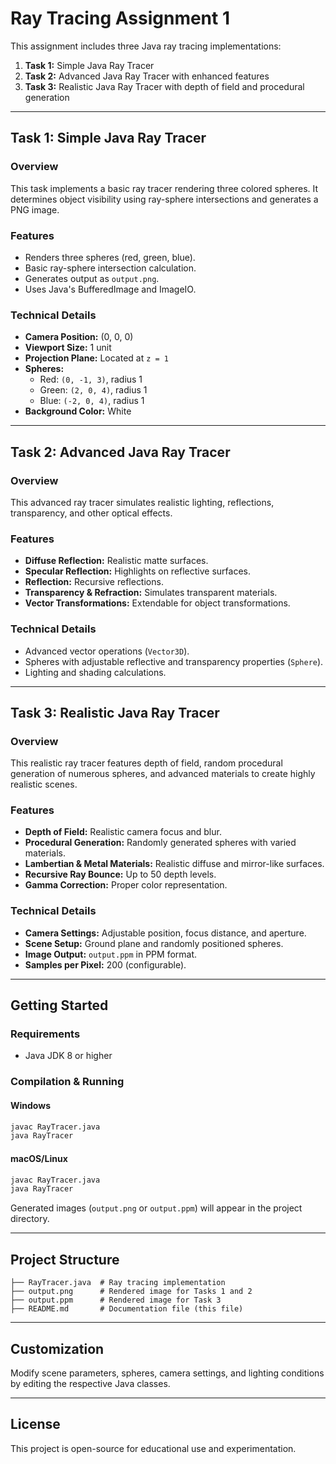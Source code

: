 # Ray Tracing Assignment 1

This assignment includes three Java ray tracing implementations:

1. **Task 1:** Simple Java Ray Tracer
2. **Task 2:** Advanced Java Ray Tracer with enhanced features
3. **Task 3:** Realistic Java Ray Tracer with depth of field and procedural generation

---

## Task 1: Simple Java Ray Tracer

### Overview

This task implements a basic ray tracer rendering three colored spheres. It determines object visibility using ray-sphere intersections and generates a PNG image.

### Features

- Renders three spheres (red, green, blue).
- Basic ray-sphere intersection calculation.
- Generates output as `output.png`.
- Uses Java's BufferedImage and ImageIO.

### Technical Details

- **Camera Position:** (0, 0, 0)
- **Viewport Size:** 1 unit
- **Projection Plane:** Located at `z = 1`
- **Spheres:**
  - Red: `(0, -1, 3)`, radius 1
  - Green: `(2, 0, 4)`, radius 1
  - Blue: `(-2, 0, 4)`, radius 1
- **Background Color:** White

---

## Task 2: Advanced Java Ray Tracer

### Overview

This advanced ray tracer simulates realistic lighting, reflections, transparency, and other optical effects.

### Features

- **Diffuse Reflection:** Realistic matte surfaces.
- **Specular Reflection:** Highlights on reflective surfaces.
- **Reflection:** Recursive reflections.
- **Transparency & Refraction:** Simulates transparent materials.
- **Vector Transformations:** Extendable for object transformations.

### Technical Details

- Advanced vector operations (`Vector3D`).
- Spheres with adjustable reflective and transparency properties (`Sphere`).
- Lighting and shading calculations.

---

## Task 3: Realistic Java Ray Tracer

### Overview

This realistic ray tracer features depth of field, random procedural generation of numerous spheres, and advanced materials to create highly realistic scenes.

### Features

- **Depth of Field:** Realistic camera focus and blur.
- **Procedural Generation:** Randomly generated spheres with varied materials.
- **Lambertian & Metal Materials:** Realistic diffuse and mirror-like surfaces.
- **Recursive Ray Bounce:** Up to 50 depth levels.
- **Gamma Correction:** Proper color representation.

### Technical Details

- **Camera Settings:** Adjustable position, focus distance, and aperture.
- **Scene Setup:** Ground plane and randomly positioned spheres.
- **Image Output:** `output.ppm` in PPM format.
- **Samples per Pixel:** 200 (configurable).

---

## Getting Started

### Requirements
- Java JDK 8 or higher

### Compilation & Running

#### Windows

```cmd
javac RayTracer.java
java RayTracer
```

#### macOS/Linux

```bash
javac RayTracer.java
java RayTracer
```

Generated images (`output.png` or `output.ppm`) will appear in the project directory.

---

## Project Structure

```
├── RayTracer.java  # Ray tracing implementation
├── output.png      # Rendered image for Tasks 1 and 2
├── output.ppm      # Rendered image for Task 3
├── README.md       # Documentation file (this file)
```

---

## Customization

Modify scene parameters, spheres, camera settings, and lighting conditions by editing the respective Java classes.

---

## License

This project is open-source for educational use and experimentation.
